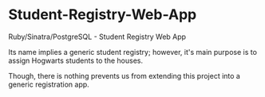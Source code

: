 # Student-Registry-Web-App
Ruby/Sinatra/PostgreSQL - Student Registry Web App

Its name implies a generic student registry; however, it's main purpose is to assign Hogwarts students to the houses.

Though, there is nothing prevents us from extending this project into a generic registration app.
